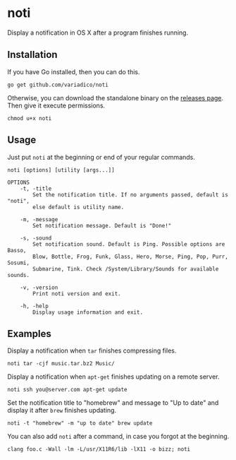# noti
Display a notification in OS X after a program finishes running.

## Installation
If you have Go installed, then you can do this.
````
go get github.com/variadico/noti
````

Otherwise, you can download the standalone binary on the
[releases page](https://github.com/variadico/noti/releases). Then give it
execute permissions.
````
chmod u+x noti
````

## Usage
Just put `noti` at the beginning or end of your regular commands.
````
noti [options] [utility [args...]]

OPTIONS
    -t, -title
        Set the notification title. If no arguments passed, default is "noti",
        else default is utility name.

    -m, -message
        Set notification message. Default is "Done!"

    -s, -sound
        Set notification sound. Default is Ping. Possible options are Basso,
        Blow, Bottle, Frog, Funk, Glass, Hero, Morse, Ping, Pop, Purr, Sosumi,
        Submarine, Tink. Check /System/Library/Sounds for available sounds.

    -v, -version
        Print noti version and exit.

    -h, -help
        Display usage information and exit.
````

## Examples
Display a notification when `tar` finishes compressing files.
````
noti tar -cjf music.tar.bz2 Music/
````

Display a notification when `apt-get` finishes updating on a remote server.
````
noti ssh you@server.com apt-get update
````

Set the notification title to "homebrew" and message to "Up to date" and
display it after `brew` finishes updating.
````
noti -t "homebrew" -m "up to date" brew update
````

You can also add `noti` after a command, in case you forgot at the beginning.
````
clang foo.c -Wall -lm -L/usr/X11R6/lib -lX11 -o bizz; noti
````
